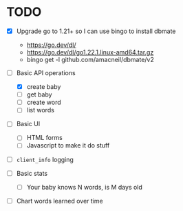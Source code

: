 # TODO

- [x] Upgrade go to 1.21+ so I can use bingo to install dbmate
  - https://go.dev/dl/
  - https://go.dev/dl/go1.22.1.linux-amd64.tar.gz
  - bingo get -l github.com/amacneil/dbmate/v2


- [ ] Basic API operations
    - [x] create baby
    - [ ] get baby
    - [ ] create word
    - [ ] list words
- [ ] Basic UI
    - [ ] HTML forms
    - [ ] Javascript to make it do stuff
- [ ] `client_info` logging
- [ ] Basic stats
    - [ ] Your baby knows N words, is M days old
- [ ] Chart words learned over time
